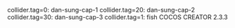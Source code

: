 collider.tag=0: dan-sung-cap-1
collider.tag=20: dan-sung-cap-2
collider.tag=30: dan-sung-cap-3
collider.tag=1: fish
COCOS CREATOR 2.3.3